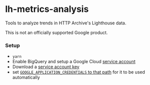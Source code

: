 # lh-metrics-analysis

Tools to analyze trends in HTTP Archive's Lighthouse data.

This is not an officially supported Google product.

### Setup

- `yarn`
- Enable BigQuery and setup a Google Cloud [service account](https://cloud.google.com/iam/docs/service-accounts)
- Download a [service account key](https://cloud.google.com/iam/docs/creating-managing-service-account-keys)
- set [`GOOGLE_APPLICATION_CREDENTIALS` to that path](https://cloud.google.com/docs/authentication/production#finding_credentials_automatically) for it to be used automatically
